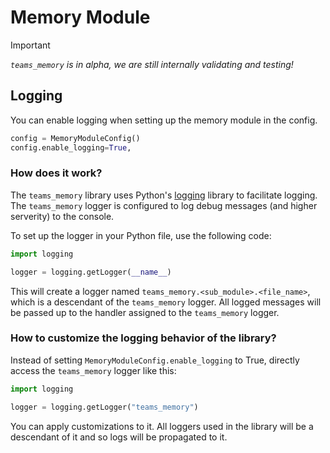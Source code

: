 # Memory Module

> [!IMPORTANT]
> _`teams_memory` is in alpha, we are still internally validating and testing!_

## Logging

You can enable logging when setting up the memory module in the config.

```py
config = MemoryModuleConfig()
config.enable_logging=True,
```

### How does it work?

The `teams_memory` library uses
Python's [logging](https://docs.python.org/3.12/library/logging.html) library to facilitate logging. The `teams_memory` logger is configured to log debug messages (and higher serverity) to the console.

To set up the logger in your Python file, use the following code:

```py
import logging

logger = logging.getLogger(__name__)
```


This will create a logger named `teams_memory.<sub_module>.<file_name>`, which is a descendant of the `teams_memory` logger. All logged messages will be passed up to the handler assigned to the `teams_memory` logger.


### How to customize the logging behavior of the library?

Instead of setting `MemoryModuleConfig.enable_logging` to True, directly access the `teams_memory` logger like this:

```py
import logging

logger = logging.getLogger("teams_memory")
```

You can apply customizations to it. All loggers used in the library will be a descendant of it and so logs will be propagated to it.